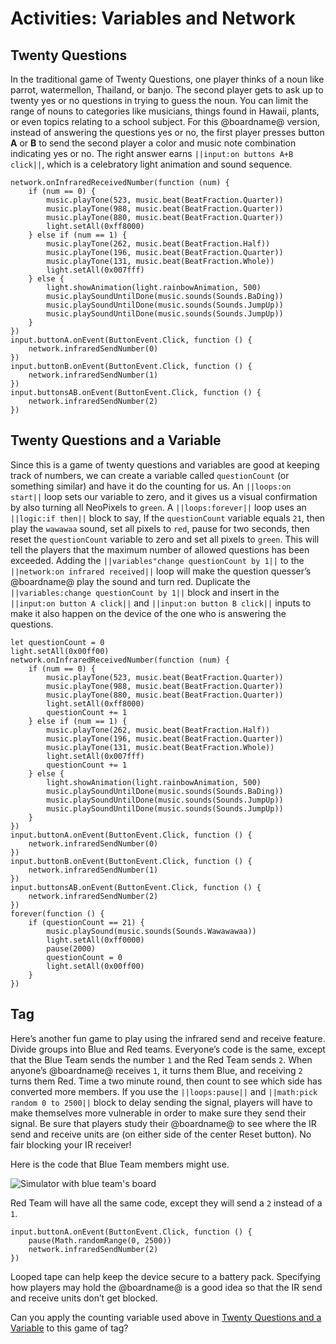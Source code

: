 # Activities: Variables and Network

## Twenty Questions

In the traditional game of Twenty Questions, one player thinks of a noun like parrot, watermellon, Thailand, or banjo. The second player gets to ask up to twenty yes or no questions in trying to guess the noun. You can limit the range of nouns to categories like musicians, things found in Hawaii, plants, or even topics relating to a school subject. For this @boardname@ version, instead of answering the questions yes or no, the first player presses button **A** or **B** to send the second player a color and music note combination indicating yes or no. The right answer earns `||input:on buttons A+B click||`, which is a celebratory light animation and sound sequence.

```blocks
network.onInfraredReceivedNumber(function (num) {
    if (num == 0) {
        music.playTone(523, music.beat(BeatFraction.Quarter))
        music.playTone(988, music.beat(BeatFraction.Quarter))
        music.playTone(880, music.beat(BeatFraction.Quarter))
        light.setAll(0xff8000)
    } else if (num == 1) {
        music.playTone(262, music.beat(BeatFraction.Half))
        music.playTone(196, music.beat(BeatFraction.Quarter))
        music.playTone(131, music.beat(BeatFraction.Whole))
        light.setAll(0x007fff)
    } else {
        light.showAnimation(light.rainbowAnimation, 500)
        music.playSoundUntilDone(music.sounds(Sounds.BaDing))
        music.playSoundUntilDone(music.sounds(Sounds.JumpUp))
        music.playSoundUntilDone(music.sounds(Sounds.JumpUp))
    }
})
input.buttonA.onEvent(ButtonEvent.Click, function () {
    network.infraredSendNumber(0)
})
input.buttonB.onEvent(ButtonEvent.Click, function () {
    network.infraredSendNumber(1)
})
input.buttonsAB.onEvent(ButtonEvent.Click, function () {
    network.infraredSendNumber(2)
})
```

## Twenty Questions and a Variable

Since this is a game of twenty questions and variables are good at keeping track of numbers, we can create a variable called `questionCount` (or something similar) and have it do the counting for us. An `||loops:on start||` loop sets our variable to zero, and it gives us a visual confirmation by also turning all NeoPixels to `green`. A `||loops:forever||` loop uses an `||logic:if then||` block to say, If the `questionCount` variable equals `21`, then play the `wawawaa` sound, set all pixels to `red`, pause for two seconds, then reset the `questionCount` variable to zero and set all pixels to `green`. This will tell the players that the maximum number of allowed questions has been exceeded. Adding the `||variables"change questionCount by 1||` to the `||network:on infrared received||` loop will make the question quesser’s @boardname@ play the sound and turn red. Duplicate the `||variables:change questionCount by 1||` block and insert in the `||input:on button A click||` and `||input:on button B click||` inputs to make it also happen on the device of the one who is answering the questions.

```blocks
let questionCount = 0
light.setAll(0x00ff00)
network.onInfraredReceivedNumber(function (num) {
    if (num == 0) {
        music.playTone(523, music.beat(BeatFraction.Quarter))
        music.playTone(988, music.beat(BeatFraction.Quarter))
        music.playTone(880, music.beat(BeatFraction.Quarter))
        light.setAll(0xff8000)
        questionCount += 1
    } else if (num == 1) {
        music.playTone(262, music.beat(BeatFraction.Half))
        music.playTone(196, music.beat(BeatFraction.Quarter))
        music.playTone(131, music.beat(BeatFraction.Whole))
        light.setAll(0x007fff)
        questionCount += 1
    } else {
        light.showAnimation(light.rainbowAnimation, 500)
        music.playSoundUntilDone(music.sounds(Sounds.BaDing))
        music.playSoundUntilDone(music.sounds(Sounds.JumpUp))
        music.playSoundUntilDone(music.sounds(Sounds.JumpUp))
    }
})
input.buttonA.onEvent(ButtonEvent.Click, function () {
    network.infraredSendNumber(0)
})
input.buttonB.onEvent(ButtonEvent.Click, function () {
    network.infraredSendNumber(1)
})
input.buttonsAB.onEvent(ButtonEvent.Click, function () {
    network.infraredSendNumber(2)
})
forever(function () {
    if (questionCount == 21) {
        music.playSound(music.sounds(Sounds.Wawawawaa))
        light.setAll(0xff0000)
        pause(2000)
        questionCount = 0
        light.setAll(0x00ff00)
    }
})
```

## Tag

Here’s another fun game to play using the infrared send and receive feature. Divide groups into Blue and Red teams. Everyone’s code is the same, except that the Blue Team sends the number `1` and the Red Team sends `2`. When anyone’s @boardname@ receives `1`, it turns them Blue, and receiving `2` turns them Red. Time a two minute round, then count to see which side has converted more members. If you use the `||loops:pause||` and `||math:pick random 0 to 2500||` block to delay sending the signal, players will have to make themselves more vulnerable in order to make sure they send their signal. Be sure that players study their @boardname@ to see where the IR send and receive units are (on either side of the center Reset button). No fair blocking your IR receiver!

Here is the code that Blue Team members might use.

![Simulator with blue team's board](/static/courses/making/coding/blue-team-sim.jpg)

Red Team will have all the same code, except they will send a `2` instead of a `1`.

```blocks
input.buttonA.onEvent(ButtonEvent.Click, function () {
    pause(Math.randomRange(0, 2500))
    network.infraredSendNumber(2)
})
```

Looped tape can help keep the device secure to a battery pack. Specifying how players may hold the @boardname@ is a good idea so that the IR send and receive units don’t get blocked.

Can you apply the counting variable used above in [Twenty Questions and a Variable](#twenty-questions-and-a-variable) to this game of tag?